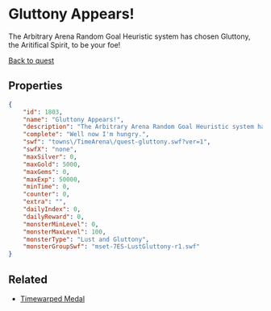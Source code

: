 # Gluttony Appears!

The Arbitrary Arena Random Goal Heuristic system has chosen Gluttony, the Aritifical Spirit, to be your foe!

[Back to quest](../quests.md)

## Properties

```json
{
    "id": 1803,
    "name": "Gluttony Appears!",
    "description": "The Arbitrary Arena Random Goal Heuristic system has chosen Gluttony, the Aritifical Spirit, to be your foe!",
    "complete": "Well now I'm hungry.",
    "swf": "towns\/TimeArena\/quest-gluttony.swf?ver=1",
    "swfX": "none",
    "maxSilver": 0,
    "maxGold": 5000,
    "maxGems": 0,
    "maxExp": 50000,
    "minTime": 0,
    "counter": 0,
    "extra": "",
    "dailyIndex": 0,
    "dailyReward": 0,
    "monsterMinLevel": 0,
    "monsterMaxLevel": 100,
    "monsterType": "Lust and Gluttony",
    "monsterGroupSwf": "mset-7ES-LustGluttony-r1.swf"
}
```

## Related

- [Timewarped Medal](../items/18514-timewarped-medal.md)

